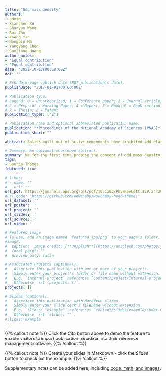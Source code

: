```yaml
---
title: "Odd mass density"
authors:
- admin
- Xianchen Xu
- Shaoyun Wang
- Rui Zhu
- Zheng Yan
- Hongbin Ma
- Yangyang Chen
- Guoliang Huang
author_notes:
- "Equal contribution"
- "Equal contribution"
date: "2022-10-16T00:00:00Z"
doi: ""

# Schedule page publish date (NOT publication's date).
publishDate: "2017-01-01T00:00:00Z"

# Publication type.
# Legend: 0 = Uncategorized; 1 = Conference paper; 2 = Journal article;
# 3 = Preprint / Working Paper; 4 = Report; 5 = Book; 6 = Book section;
# 7 = Thesis; 8 = Patent
publication_types: ["2"]

# Publication name and optional abbreviated publication name.
publication: "*Proceedings of the National Academy of Sciences (PNAS)*(under review)"
publication_short: ""

abstract: Solids built out of active components have exhibited odd elastic stiffness tensors whose active moduli appear in the antisymmetric part and which give rise to non-Hermitian static and dynamic phenomena. Here we present a new class of active metamaterial featured with an odd mass density tensor whose asymmetric part arises from active and non-conservative forces. The odd mass density is realized using metamaterials with inner resonators connected by asymmetric and programmable feed-forward control on acceleration and active forces along the two perpendicular directions. The active forces produce unbalanced off-diagonal mass density coupling terms, leading to non-Hermiticity. The odd mass is then experimentally validated through a one-dimensional nonreciprocal wave coupling where propagating transverse waves are coupled with longitudinal ones whereas the reverse is forbidden. We reveal that the two-dimensional active metamaterials with the odd mass can perform in either energy-unbroken or energy-broken phases separated by exceptional points along principal directions of the mass density. The odd mass density contributes to the wave anisotropy in the energy-unbroken phase and directional wave energy gain in the energy-broken phase. We also numerically illustrate the two-dimensional wave propagation phenomena that arise from the odd mass in active solids. Finally, the existence of non-Hermitian skin effect is discussed in which boundaries host an extensive number of localized modes. It is our hope that the emergent concept of the odd mass can open up a new research platform for mechanical non-Hermitian system and pave the ways for developing next-generation wave steering devices.

# Summary. An optional shortened abstract.
summary: We for the first time propose the concept of odd mass density with a class of active metamaterial enabled by feed-forward control. The resulting nonconservative force breaks the parity symmetry and leads to rich wave dynamics, including nonreciprocal wave coupling in 1D and directional wave amplification in 2D. 
tags:
- Source Themes
featured: true

# links:
# - name: ""
#   url: ""
url_pdf: https://journals.aps.org/prl/pdf/10.1103/PhysRevLett.128.244301
#url_code: 'https://github.com/wowchemy/wowchemy-hugo-themes'
url_dataset: ''
url_poster: ''
url_project: ''
url_slides: ''
url_source: ''
url_video: ''

# Featured image
# To use, add an image named `featured.jpg/png` to your page's folder. 
#image:
#  caption: 'Image credit: [**Unsplash**](https://unsplash.com/photos/jdD8gXaTZsc)'
#  focal_point: ""
#  preview_only: false

# Associated Projects (optional).
#   Associate this publication with one or more of your projects.
#   Simply enter your project's folder or file name without extension.
#   E.g. `internal-project` references `content/project/internal-project/index.md`.
#   Otherwise, set `projects: []`.
projects: []

# Slides (optional).
#   Associate this publication with Markdown slides.
#   Simply enter your slide deck's filename without extension.
#   E.g. `slides: "example"` references `content/slides/example/index.md`.
#   Otherwise, set `slides: ""`.
#slides: example
---
```


{{% callout note %}}
Click the *Cite* button above to demo the feature to enable visitors to import publication metadata into their reference management software.
{{% /callout %}}

{{% callout note %}}
Create your slides in Markdown - click the *Slides* button to check out the example.
{{% /callout %}}

Supplementary notes can be added here, including [code, math, and images](https://wowchemy.com/docs/writing-markdown-latex/).
